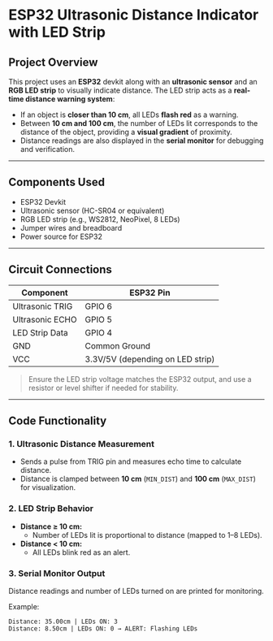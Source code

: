 # ESP32 Ultrasonic Distance Indicator with LED Strip

## Project Overview
This project uses an **ESP32** devkit along with an **ultrasonic sensor** and an **RGB LED strip** to visually indicate distance. The LED strip acts as a **real-time distance warning system**:

- If an object is **closer than 10 cm**, all LEDs **flash red** as a warning.  
- Between **10 cm and 100 cm**, the number of LEDs lit corresponds to the distance of the object, providing a **visual gradient** of proximity.  
- Distance readings are also displayed in the **serial monitor** for debugging and verification.  

---

## Components Used
- ESP32 Devkit  
- Ultrasonic sensor (HC-SR04 or equivalent)  
- RGB LED strip (e.g., WS2812, NeoPixel, 8 LEDs)  
- Jumper wires and breadboard  
- Power source for ESP32  

---

## Circuit Connections

| Component          | ESP32 Pin |
|-------------------|-----------|
| Ultrasonic TRIG    | GPIO 6    |
| Ultrasonic ECHO    | GPIO 5    |
| LED Strip Data     | GPIO 4    |
| GND                | Common Ground |
| VCC                | 3.3V/5V (depending on LED strip) |

> Ensure the LED strip voltage matches the ESP32 output, and use a resistor or level shifter if needed for stability.

---

## Code Functionality

### 1. Ultrasonic Distance Measurement
- Sends a pulse from TRIG pin and measures echo time to calculate distance.  
- Distance is clamped between **10 cm** (`MIN_DIST`) and **100 cm** (`MAX_DIST`) for visualization.  

### 2. LED Strip Behavior
- **Distance ≥ 10 cm:**  
  - Number of LEDs lit is proportional to distance (mapped to 1–8 LEDs).  
- **Distance < 10 cm:**  
  - All LEDs blink red as an alert.  

### 3. Serial Monitor Output
Distance readings and number of LEDs turned on are printed for monitoring.  

Example:
```text
Distance: 35.00cm | LEDs ON: 3
Distance: 8.50cm | LEDs ON: 0 → ALERT: Flashing LEDs
